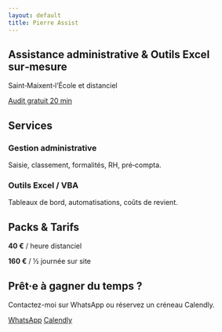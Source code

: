 ```yaml
---
layout: default
title: Pierre Assist
---
```


<section id="intro" class="py-20 bg-indigo-50 text-center">
  <h1 class="text-4xl font-extrabold mb-4">Assistance administrative &amp; Outils Excel sur‑mesure</h1>
  <p class="mb-6">Saint‑Maixent‑l’École et distanciel</p>
  <a href="#cta" class="px-6 py-3 bg-indigo-600 text-white rounded-full">Audit gratuit 20&nbsp;min</a>
</section>

<section id="services" class="py-16 container mx-auto px-4">
  <h2 class="text-2xl font-bold mb-6 text-center">Services</h2>
  <div class="grid sm:grid-cols-2 gap-6">
    <div class="p-6 border rounded">
      <h3 class="font-semibold mb-2">Gestion administrative</h3>
      <p>Saisie, classement, formalités, RH, pré‑compta.</p>
    </div>
    <div class="p-6 border rounded">
      <h3 class="font-semibold mb-2">Outils Excel / VBA</h3>
      <p>Tableaux de bord, automatisations, coûts de revient.</p>
    </div>
  </div>
</section>

<section id="pricing" class="py-16 bg-gray-50">
  <div class="container mx-auto px-4">
    <h2 class="text-2xl font-bold mb-6 text-center">Packs &amp; Tarifs</h2>
    <div class="max-w-md mx-auto bg-white p-6 shadow rounded">
      <p class="text-lg mb-2"><strong>40&nbsp;€</strong> / heure distanciel</p>
      <p class="text-lg"><strong>160&nbsp;€</strong> / ½&nbsp;journée sur site</p>
    </div>
  </div>
</section>

<section id="cta" class="py-16 bg-indigo-600 text-white text-center">
  <h2 class="text-3xl font-bold mb-4">Prêt·e à gagner du temps&nbsp;?</h2>
  <p class="mb-6">Contactez-moi sur WhatsApp ou réservez un créneau Calendly.</p>
  <div class="flex justify-center gap-4">
    <a href="https://wa.me/33600000000" class="px-5 py-3 bg-white text-indigo-600 rounded-full">WhatsApp</a>
    <a href="https://calendly.com/votre-lien" class="px-5 py-3 border border-white rounded-full">Calendly</a>
  </div>
</section>
